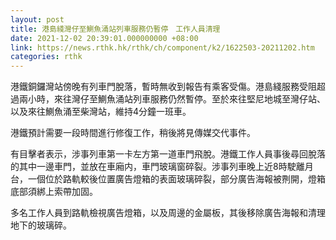 ```yaml
---
layout: post
title: 港島綫灣仔至鰂魚涌站列車服務仍暫停　工作人員清理
date: 2021-12-02 20:39:01.000000000 +08:00
link: https://news.rthk.hk/rthk/ch/component/k2/1622503-20211202.htm
categories: rthk
---
```


港鐵銅鑼灣站傍晚有列車門脫落，暫時無收到報告有乘客受傷。港島綫服務受阻超過兩小時，來往灣仔至鰂魚涌站列車服務仍然暫停。至於來往堅尼地城至灣仔站、以及來往鰂魚涌至柴灣站，維持4分鐘一班車。

港鐵預計需要一段時間進行修復工作，稍後將見傳媒交代事件。

有目擊者表示，涉事列車第一卡左方第一道車門飛脫。港鐵工作人員事後尋回脫落的其中一邊車門，並放在車廂内，車門玻璃窗碎裂。涉事列車晚上近8時駛離月台，一個位於路軌較後位置廣告燈箱的表面玻璃碎裂，部分廣告海報被𠝹開，燈箱底部須綁上索帶加固。

多名工作人員到路軌檢視廣告燈箱，以及周邊的金屬板，其後移除廣告海報和清理地下的玻璃碎。

